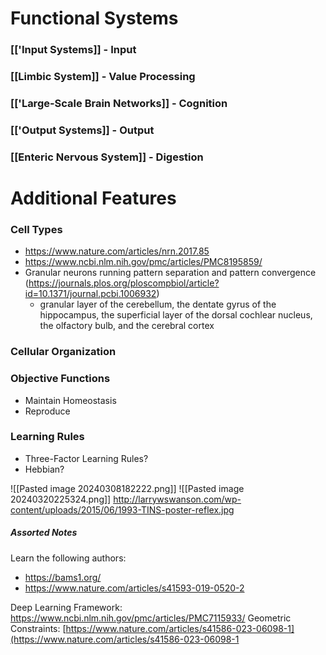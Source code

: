 # Functional Systems
### [['Input Systems]] - Input

### [[Limbic System]] - Value Processing

### [['Large-Scale Brain Networks]] - Cognition

### [['Output Systems]] - Output

### [[Enteric Nervous System]] - Digestion

# Additional Features
### Cell Types
- https://www.nature.com/articles/nrn.2017.85
- https://www.ncbi.nlm.nih.gov/pmc/articles/PMC8195859/ 
- Granular neurons running pattern separation and pattern convergence (https://journals.plos.org/ploscompbiol/article?id=10.1371/journal.pcbi.1006932)
	- granular layer of the cerebellum, the dentate gyrus of the hippocampus, the superficial layer of the dorsal cochlear nucleus, the olfactory bulb, and the cerebral cortex


### Cellular Organization


### Objective Functions
- Maintain Homeostasis
- Reproduce


### Learning Rules
- Three-Factor Learning Rules?
- Hebbian?



![[Pasted image 20240308182222.png]]
![[Pasted image 20240320225324.png]]
http://larrywswanson.com/wp-content/uploads/2015/06/1993-TINS-poster-reflex.jpg 



##### Assorted Notes

Learn the following authors:
- https://bams1.org/
- https://www.nature.com/articles/s41593-019-0520-2 

Deep Learning Framework: https://www.ncbi.nlm.nih.gov/pmc/articles/PMC7115933/
Geometric Constraints: [https://www.nature.com/articles/s41586-023-06098-1](https://www.nature.com/articles/s41586-023-06098-1 